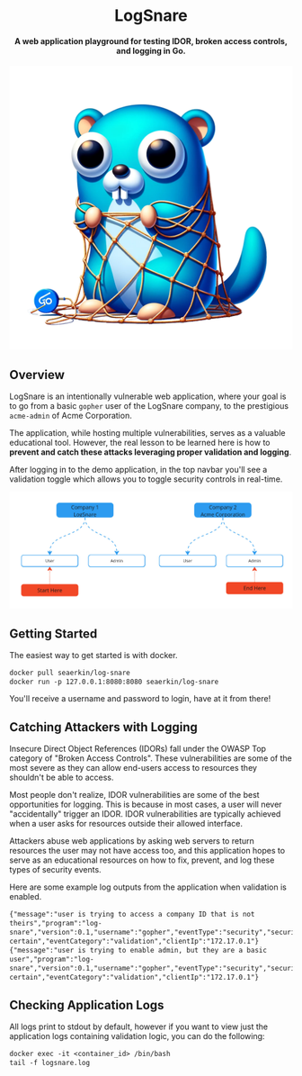<h1 align="center">
      LogSnare
</h1>

<h4 align="center">A web application playground for testing IDOR, broken access controls, and logging in Go.</h4>

<img src="./web/ui/assets/img/logsnare-gopher.png">

## Overview 

LogSnare is an intentionally vulnerable web application, where your goal is to go from
a basic `gopher` user of the LogSnare company, to the prestigious `acme-admin` of Acme Corporation.

The application, while hosting multiple vulnerabilities, serves as a valuable educational tool. However, the real lesson to be learned here is how to 
**prevent and catch these attacks leveraging proper validation and logging**. 

After logging in to the demo application, in the top navbar you'll see a validation toggle
which allows you to toggle security controls in real-time.

<img src="https://raw.githubusercontent.com/sea-erkin/log-snare/main/web/ui/assets/img/challenge.jpg">

## Getting Started

The easiest way to get started is with docker.
```
docker pull seaerkin/log-snare
docker run -p 127.0.0.1:8080:8080 seaerkin/log-snare
```
You'll receive a username and password to login, have at it from there!

## Catching Attackers with Logging
Insecure Direct Object References (IDORs) fall under the OWASP Top category of "Broken Access Controls". 
These vulnerabilities are some of the most severe as they can allow end-users access to resources they shouldn't be able to access. 

Most people don't realize, IDOR vulnerabilities are some of the best opportunities for logging. This is because in most cases, a user will never
"accidentally" trigger an IDOR. IDOR vulnerabilities are typically achieved when a user asks for resources outside their allowed interface.

Attackers abuse web applications by asking web servers to return resources the user may not have access too, and this application hopes
to serve as an educational resources on how to fix, prevent, and log these types of security events.

Here are some example log outputs from the application when validation is enabled.

```
{"message":"user is trying to access a company ID that is not theirs","program":"log-snare","version":0.1,"username":"gopher","eventType":"security","securityType":"tamper-certain","eventCategory":"validation","clientIp":"172.17.0.1"}
{"message":"user is trying to enable admin, but they are a basic user","program":"log-snare","version":0.1,"username":"gopher","eventType":"security","securityType":"tamper-certain","eventCategory":"validation","clientIp":"172.17.0.1"}
```

## Checking Application Logs

All logs print to stdout by default, however if you want to view just the application logs containing validation logic, you can do the following:
```
docker exec -it <container_id> /bin/bash
tail -f logsnare.log
```